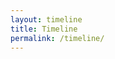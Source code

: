 ```yaml
---
layout: timeline
title: Timeline
permalink: /timeline/
---
```

<!-- ## Thank you for your correspondence
We are delighted to hear from you. You may expect to receive an answer soon.

Have a nice day! -->